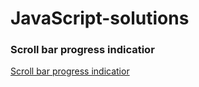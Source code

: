 # JavaScript-solutions

### Scroll bar progress indicatior
[Scroll bar progress indicatior](https://zion86.github.io/JavaScript-solutions/Scroll-bar-progress-indicator/)
